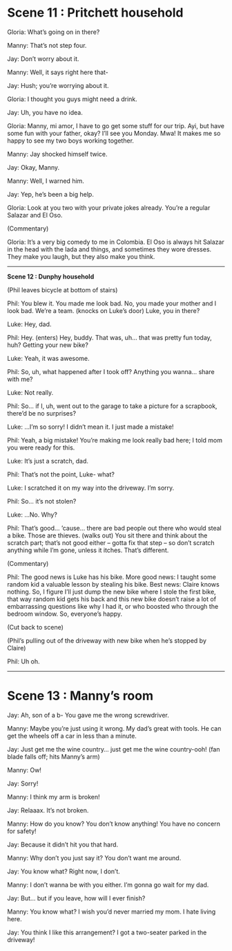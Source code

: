 # **Scene 11 : Pritchett household**

Gloria: What’s going on in there?

Manny: That’s not step four.

Jay: Don’t worry about it.

Manny: Well, it says right here that-

Jay: Hush; you’re worrying about it.

Gloria: I thought you guys might need a drink.

Jay: Uh, you have no idea.

Gloria: Manny, mi amor, I have to go get some stuff for our trip. Ayi, but have some fun with your father, okay? I’ll see you Monday. Mwa! It makes me so happy to see my two boys working together.

Manny: Jay shocked himself twice.

Jay: Okay, Manny.

Manny: Well, I warned him.

Jay: Yep, he’s been a big help.

Gloria: Look at you two with your private jokes already. You’re a regular Salazar and El Oso.

(Commentary)

Gloria: It’s a very big comedy to me in Colombia. El Oso is always hit Salazar in the head with the lada and things, and sometimes they wore dresses. They make you laugh, but they also make you think.

----------------------- 

**Scene 12 : Dunphy household**

(Phil leaves bicycle at bottom of stairs)

Phil: You blew it. You made me look bad. No, you made your mother and I look bad. We’re a team. (knocks on Luke’s door) Luke, you in there?

Luke: Hey, dad.

Phil: Hey. (enters) Hey, buddy. That was, uh… that was pretty fun today, huh? Getting your new bike?

Luke: Yeah, it was awesome.

Phil: So, uh, what happened after I took off? Anything you wanna… share with me?

Luke: Not really.

Phil: So… if I, uh, went out to the garage to take a picture for a scrapbook, there’d be no surprises?

Luke: …I’m so sorry! I didn’t mean it. I just made a mistake!

Phil: Yeah, a big mistake! You’re making me look really bad here; I told mom you were ready for this.

Luke: It’s just a scratch, dad.

Phil: That’s not the point, Luke- what?

Luke: I scratched it on my way into the driveway. I’m sorry.

Phil: So… it’s not stolen?

Luke: …No. Why?

Phil: That’s good… ’cause… there are bad people out there who would steal a bike. Those are thieves. (walks out) You sit there and think about the scratch part; that’s not good either – gotta fix that step – so don’t scratch anything while I’m gone, unless it itches. That’s different.

(Commentary)

Phil: The good news is Luke has his bike. More good news: I taught some random kid a valuable lesson by stealing his bike. Best news: Claire knows nothing. So, I figure I’ll just dump the new bike where I stole the first bike, that way random kid gets his back and this new bike doesn’t raise a lot of embarrassing questions like why I had it, or who boosted who through the bedroom window. So, everyone’s happy.

(Cut back to scene)

(Phil’s pulling out of the driveway with new bike when he’s stopped by Claire)

Phil: Uh oh.

----------------------- 

# **Scene 13 : Manny’s room**

Jay: Ah, son of a b- You gave me the wrong screwdriver.

Manny: Maybe you’re just using it wrong. My dad’s great with tools. He can get the wheels off a car in less than a minute.

Jay: Just get me the wine country… just get me the wine country-ooh! (fan blade falls off; hits Manny’s arm)

Manny: Ow!

Jay: Sorry!

Manny: I think my arm is broken!

Jay: Relaaax. It’s not broken.

Manny: How do you know? You don’t know anything! You have no concern for safety!

Jay: Because it didn’t hit you that hard.

Manny: Why don’t you just say it? You don’t want me around.

Jay: You know what? Right now, I don’t.

Manny: I don’t wanna be with you either. I’m gonna go wait for my dad.

Jay: But… but if you leave, how will I ever finish?

Manny: You know what? I wish you’d never married my mom. I hate living here.

Jay: You think I like this arrangement? I got a two-seater parked in the driveway!
